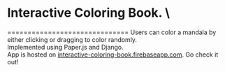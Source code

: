 # Interactive Coloring Book. \
==============================
Users can color a mandala by either clicking or dragging to color randomly. \
Implemented using Paper.js and Django. \
App is hosted on [interactive-coloring-book.firebaseapp.com](interactive-coloring-book.firebaseapp.com). Go check it out!

